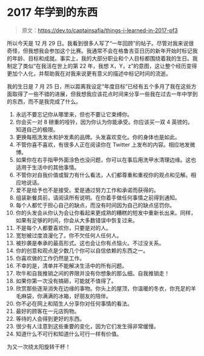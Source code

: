 # 2017 年学到的东西

> 原文：<https://dev.to/captainsafia/things-i-learned-in-2017-pf3>

所以今天是 12 月 29 日。我看到很多人写了“一年回顾”的帖子。尽管对我来说很奇怪，但我想我会参加这个比赛。我通常不会在格鲁吉亚日历的新年开始时标记我的年龄、目标和成就。事实上，我的大部分职业和个人目标都围绕着我的生日。我制定了类似“在我活在世上的第 22 年，我想 X，Y，z”的意图，这让整个经历变得更加个人化，并帮助我在对我来说更有意义的描述中标记时间的流逝。

我的生日是 7 月 25 日，所以距离我设定“年度目标”已经有五个多月了我在这些方面取得了一些不错的进展，但我想我应该花点时间来分享一些我在过去一年中学到的东西，而不是我完成了什么。

1.  永远不要忘记你从哪里来，但也不要让它束缚你。
2.  你会买一对 8 磅重的哑铃，因为你认为你能承受。你应该买一双 4 英镑的。知道自己的极限。
3.  更换每瓶洗发水和护发素的品牌。头发喜欢变化。你的身体也是如此。
4.  不管你喜不喜欢，有很多人正在阅读你在 Twitter 上发布的内容。相应地发微博。
5.  如果你在右手指甲外面涂色也没问题，你可以在事后用洗甲水清理边缘。这也适用于生活中的其他事情。
6.  不管你对自我价值或智力有什么看法，人们都尊重和重视你的观点和见解。相应地说话。
7.  爱不是给予也不是接受。爱是通过努力工作和承诺而获得的。
8.  组装新餐具前，请阅读所有说明。在你着手做任何事情之前得到通知。
9.  每个人都忙于担心自己的缺点，而没有时间因为自己的缺点惩罚你。
10.  你的头发会从你认为会让你看起来更成熟的糟糕的短发中重新长出来。同样，如果有足够的时间，你会从大多数错误中恢复过来。
11.  不是每个人都要喜欢你，只要是对的人。
12.  宽恕被过度浪漫化了。你不欠任何人任何人。
13.  被抄袭是奉承的最高形式。这也会让你有点恼火。不过没关系。
14.  你的创意和观点是少数几个你可以自信依赖的东西之一。
15.  你喜欢做的工作仍然是工作。
16.  不幸的是，清单并不能解决生活中的所有问题。
17.  吹牛和自我推销之间的界限并没有你想象的那么细。自我推销走！
18.  如果你第一次没有搞砸，可能就不值得了。
19.  欣赏那些逐渐消失在边缘的事物。你头上的屋顶，你温暖的冬衣，你充足的羊毛麻袋，你满满的冰箱，好朋友的陪伴。
20.  你不必在网上和陌生人分享你对任何事情的看法。
21.  最好的顾客在一元店购物。
22.  等待的人会得到更好的东西。
23.  很少有人注意到这些重要的变化，因为它们发生得非常缓慢。
24.  知道什么不可行和知道什么可行一样有价值。

为又一次绕太阳旋转干杯！